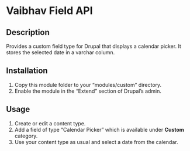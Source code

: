 
# Vaibhav Field API

## Description
Provides a custom field type for Drupal that displays a calendar picker. It stores the selected date in a varchar column.

## Installation
1. Copy this module folder to your “modules/custom” directory.
2. Enable the module in the “Extend” section of Drupal’s admin.

## Usage
1. Create or edit a content type.
2. Add a field of type “Calendar Picker” which is available under **Custom** category.
3. Use your content type as usual and select a date from the calendar.
